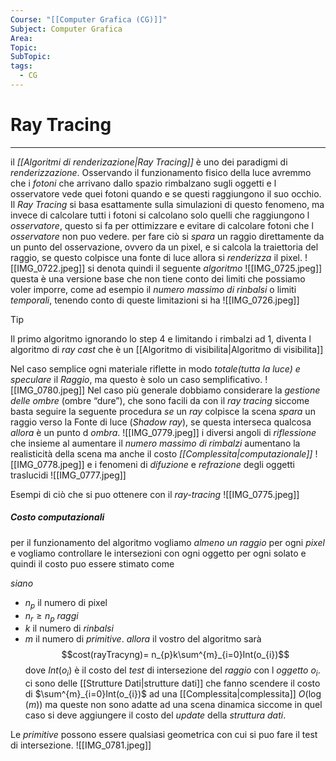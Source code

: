 ```yaml
---
Course: "[[Computer Grafica (CG)]]"
Subject: Computer Grafica
Area: 
Topic: 
SubTopic: 
tags:
  - CG
---
```


# Ray Tracing
---
il _[[Algoritmi di renderizazione|Ray Tracing]]_ è uno dei paradigmi di _renderizzazione_.
Osservando il funzionamento fisico della luce avremmo che i _fotoni_ che arrivano dallo spazio rimbalzano sugli oggetti e l osservatore vede quei fotoni quando e se questi raggiungono il suo occhio. 
Il _Ray Tracing_ si basa esattamente sulla simulazioni di questo fenomeno, ma invece di calcolare tutti i fotoni si calcolano solo quelli che raggiungono l _osservatore_, questo si fa per ottimizzare e evitare di calcolare fotoni che l _osservatore_ non puo vedere.
per fare ciò si _spara_ un raggio direttamente da un punto del osservazione, ovvero da un pixel, e si calcola la traiettoria del raggio, se questo colpisce una fonte di luce allora si _renderizza_ il pixel.
![[IMG_0722.jpeg]]
si denota quindi il seguente _algoritmo_
![[IMG_0725.jpeg]]
questa è una versione base che non tiene conto dei limiti che possiamo voler imporre, come ad esempio il _numero massimo di rinbalsi_ o limiti _temporali_, tenendo conto di queste limitazioni si ha 
![[IMG_0726.jpeg]]

> [!tip] 
> Il primo algoritmo ignorando lo step 4 e limitando i rimbalzi ad 1, diventa l algoritmo di _ray cast_ che è un [[Algoritmo di visibilita|Algoritmo di visibilita]] 


Nel caso semplice ogni materiale riflette in modo _totale(tutta la luce) e speculare_ il _Raggio_, ma questo è solo un caso semplificativo.
![[IMG_0780.jpeg]]
Nel caso più generale dobbiamo considerare la _gestione delle ombre_ (ombre “dure”), che sono facili da con il _ray tracing_ siccome basta seguire la seguente procedura
	 _se_ un _ray_ colpisce la scena
		_spara_ un raggio verso la Fonte di luce (_Shadow ray_), se questa interseca qualcosa _allora_ è un punto d _ombra_. 
![[IMG_0779.jpeg]]
i diversi angoli di _riflessione_  che insieme al aumentare il _numero massimo di rimbalzi_ aumentano la realisticità della scena ma anche il costo _[[Complessita|computazionale]]_
![[IMG_0778.jpeg]]
e i fenomeni di _difuzione_ e _refrazione_ degli oggetti traslucidi 
![[IMG_0777.jpeg]]


Esempi di ciò che si puo ottenere con il _ray-tracing_ ![[IMG_0775.jpeg]]
##### Costo computazionali 
per il funzionamento del algoritmo vogliamo _almeno un raggio_ per ogni _pixel_ e vogliamo controllare le intersezioni con ogni oggetto per ogni solato  e quindi il costo puo essere stimato come

_siano_   
- $n_{p}$ il numero di pixel 
- $n_{r}\geq n_{p}$ _raggi_
- $k$ il numero di _rinbalsi_
- $m$ il numero di _primitive_.
   _allora_ il vostro del algoritmo sarà $$cost(rayTracyng)= n_{p}k\sum^{m}_{i=0}Int(o_{i})$$dove $Int(o_{i})$ è il costo del _test_ di intersezione del _raggio_ con l _oggetto_ $o_{i}$. ci sono delle [[Strutture Dati|strutture dati]] che  fanno scendere il costo di $\sum^{m}_{i=0}Int(o_{i})$ ad una [[Complessita|complessita]] $O(\log (m))$ ma queste non sono adatte ad una scena dinamica siccome in quel caso si deve aggiungere il costo del _update_ della _struttura dati_.

Le _primitive_ possono essere qualsiasi geometrica con cui si puo fare il test di intersezione.
![[IMG_0781.jpeg]]


